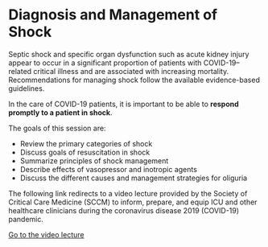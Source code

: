 # Diagnosis and Management of Shock

Septic shock and specific organ dysfunction such as acute kidney injury appear to occur in a significant proportion of patients with COVID-19–related critical illness and are associated with increasing mortality. Recommendations for managing shock follow the available evidence-based guidelines.

In the care of COVID-19 patients, it is important to be able to **respond promptly to a patient in shock**.

The goals of this session are:
* Review the primary categories of shock
* Discuss goals of resuscitation in shock
* Summarize principles of shock management
* Describe effects of vasopressor and inotropic agents
* Discuss the different causes and management strategies for oliguria

The following link redirects to a video lecture provided by the Society of Critical Care Medicine (SCCM) to inform, prepare, and equip ICU and other healthcare clinicians during the coronavirus disease 2019 (COVID-19) pandemic.

[Go to the video lecture](https://covid19.sccm.org/Presentations/Diagnosis-and-Management-of-Shock/story_html5.html?lms=1)
